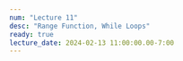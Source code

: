 ```yaml
---
num: "Lecture 11"
desc: "Range Function, While Loops"
ready: true
lecture_date: 2024-02-13 11:00:00.00-7:00
---
```

